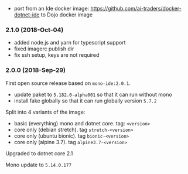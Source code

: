 * port from an Ide docker image: https://github.com/ai-traders/docker-dotnet-ide
 to Dojo docker image

### 2.1.0 (2018-Oct-04)

 * added node.js and yarn for typescript support
 * fixed imagerc publish dir
 * fix ssh setup, keys are not required

### 2.0.0 (2018-Sep-29)

First open source release based on `mono-ide:2.0.1`.
 * update paket to `5.182.0-alpha001` so that it can run without mono
 * install fake globally so that it can run globally version `5.7.2`

Split into 4 variants of the image:
* basic (everything) mono and dotnet core. tag: `<version>`
* core only (debian stretch). tag `stretch-<version>`
* core only (ubuntu bionic). tag `bionic-<version>`
* core only (alpine 3.7). tag `alpine3.7-<version>`

Upgraded to dotnet core 2.1

Mono update to `5.14.0.177`
